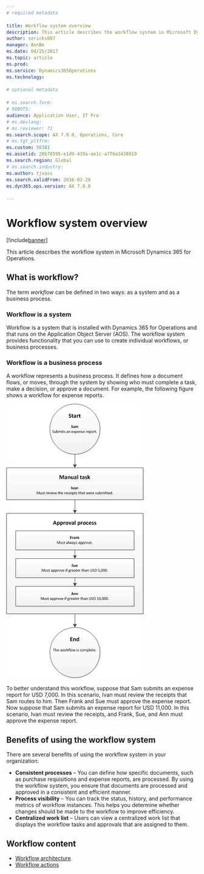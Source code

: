 ```yaml
---
# required metadata

title: Workflow system overview
description: This article describes the workflow system in Microsoft Dynamics 365 for Operations.
author: sericks007
manager: AnnBe
ms.date: 04/25/2017
ms.topic: article
ms.prod: 
ms.service: Dynamics365Operations
ms.technology: 

# optional metadata

# ms.search.form: 
# ROBOTS: 
audience: Application User, IT Pro
# ms.devlang: 
# ms.reviewer: 71
ms.search.scope: AX 7.0.0, Operations, Core
# ms.tgt_pltfrm: 
ms.custom: 56381
ms.assetid: 20b78595-e1d9-439a-ae1c-a776a3438919
ms.search.region: Global
# ms.search.industry: 
ms.author: tjvass
ms.search.validFrom: 2016-02-28
ms.dyn365.ops.version: AX 7.0.0

---
```


# Workflow system overview

[!include[banner](../includes/banner.md)]


This article describes the workflow system in Microsoft Dynamics 365 for Operations.

What is workflow?
-----------------

The term *workflow* can be defined in two ways: as a system and as a business process.
### Workflow is a system

Workflow is a system that is installed with Dynamics 365 for Operations and that runs on the Application Object Server (AOS). The workflow system provides functionality that you can use to create individual workflows, or business processes.

### Workflow is a business process

A workflow represents a business process. It defines how a document flows, or moves, through the system by showing who must complete a task, make a decision, or approve a document. For example, the following figure shows a workflow for expense reports. 

![Workflow with elements that are assigned to users](./media/workflow_user.gif) 

To better understand this workflow, suppose that Sam submits an expense report for USD 7,000. In this scenario, Ivan must review the receipts that Sam routes to him. Then Frank and Sue must approve the expense report. Now suppose that Sam submits an expense report for USD 11,000. In this scenario, Ivan must review the receipts, and Frank, Sue, and Ann must approve the expense report.

## Benefits of using the workflow system

There are several benefits of using the workflow system in your organization:
-   **Consistent processes** – You can define how specific documents, such as purchase requisitions and expense reports, are processed. By using the workflow system, you ensure that documents are processed and approved in a consistent and efficient manner.
-   **Process visibility** – You can track the status, history, and performance metrics of workflow instances. This helps you determine whether changes should be made to the workflow to improve efficiency.
-   **Centralized work list** – Users can view a centralized work list that displays the workflow tasks and approvals that are assigned to them.

## Workflow content

+ [Workflow architecture](workflow-system-architecture.md)
+ [Workflow actions](workflow-actions.md)



